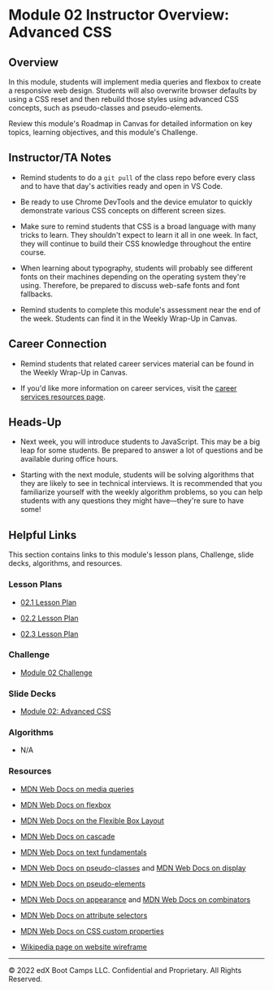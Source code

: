 # Module 02 Instructor Overview: Advanced CSS

## Overview

In this module, students will implement media queries and flexbox to create a responsive web design. Students will also overwrite browser defaults by using a CSS reset and then rebuild those styles using advanced CSS concepts, such as pseudo-classes and pseudo-elements.

Review this module's Roadmap in Canvas for detailed information on key topics, learning objectives, and this module's Challenge.

## Instructor/TA Notes

* Remind students to do a `git pull` of the class repo before every class and to have that day's activities ready and open in VS Code. 

* Be ready to use Chrome DevTools and the device emulator to quickly demonstrate various CSS concepts on different screen sizes.

* Make sure to remind students that CSS is a broad language with many tricks to learn. They shouldn't expect to learn it all in one week. In fact, they will continue to build their CSS knowledge throughout the entire course.

* When learning about typography, students will probably see different fonts on their machines depending on the operating system they're using. Therefore, be prepared to discuss web-safe fonts and font fallbacks.

* Remind students to complete this module's assessment near the end of the week. Students can find it in the Weekly Wrap-Up in Canvas.

## Career Connection

* Remind students that related career services material can be found in the Weekly Wrap-Up in Canvas.

* If you'd like more information on career services, visit the [career services resources page](https://careernetwork.2u.com/?utm_medium=Academics&utm_source=boot_camp/).

## Heads-Up

* Next week, you will introduce students to JavaScript. This may be a big leap for some students. Be prepared to answer a lot of questions and be available during office hours. 

* Starting with the next module, students will be solving algorithms that they are likely to see in technical interviews. It is recommended that you familiarize yourself with the weekly algorithm problems, so you can help students with any questions they might have&mdash;they're sure to have some!

## Helpful Links

This section contains links to this module's lesson plans, Challenge, slide decks, algorithms, and resources.

### Lesson Plans

* [02.1 Lesson Plan](01-Day_Responsive-Design/02.1-LESSON-PLAN.md)

* [02.2 Lesson Plan](02-Day_Pseudo-Resets/02.2-LESSON-PLAN.md)

* [02.3 Lesson Plan](03-Day_Selectors-Variables/02.3-LESSON-PLAN.md)

### Challenge

* [Module 02 Challenge](../../../01-Class-Content/02-Advanced-CSS/02-Challenge)

### Slide Decks

* [Module 02: Advanced CSS](https://docs.google.com/presentation/d/1rT5yNgE7-lTjmLAqPsNJkTTkR_NPQcxZnn9NII1JSuM/edit?usp=sharing)

### Algorithms

* N/A

### Resources

* [MDN Web Docs on media queries](https://developer.mozilla.org/en-US/docs/Web/CSS/Media_Queries/Using_media_queries)

* [MDN Web Docs on flexbox](https://developer.mozilla.org/en-US/docs/Web/CSS/CSS_Flexible_Box_Layout/Basic_Concepts_of_Flexbox)

* [MDN Web Docs on the Flexible Box Layout](https://developer.mozilla.org/en-US/docs/Web/CSS/CSS_Flexible_Box_Layout)

* [MDN Web Docs on cascade](https://developer.mozilla.org/en-US/docs/Learn/CSS/Building_blocks/Cascade_and_inheritance)

* [MDN Web Docs on text fundamentals](https://developer.mozilla.org/en-US/docs/Learn/CSS/Styling_text/Fundamentals)

* [MDN Web Docs on pseudo-classes](https://developer.mozilla.org/en-US/docs/Web/CSS/Pseudo-classes) and [MDN Web Docs on display](https://developer.mozilla.org/en-US/docs/Web/CSS/display)

* [MDN Web Docs on pseudo-elements](https://developer.mozilla.org/en-US/docs/Web/CSS/Pseudo-elements)

* [MDN Web Docs on appearance](https://developer.mozilla.org/en-US/docs/Web/CSS/appearance) and [MDN Web Docs on combinators](https://developer.mozilla.org/en-US/docs/Learn/CSS/Building_blocks/Selectors/Combinators)

* [MDN Web Docs on attribute selectors](https://developer.mozilla.org/en-US/docs/Web/CSS/Attribute_selectors)

* [MDN Web Docs on CSS custom properties](https://developer.mozilla.org/en-US/docs/Web/CSS/Using_CSS_custom_properties)

* [Wikipedia page on website wireframe](https://en.wikipedia.org/wiki/Website_wireframe)

---
© 2022 edX Boot Camps LLC. Confidential and Proprietary. All Rights Reserved.
